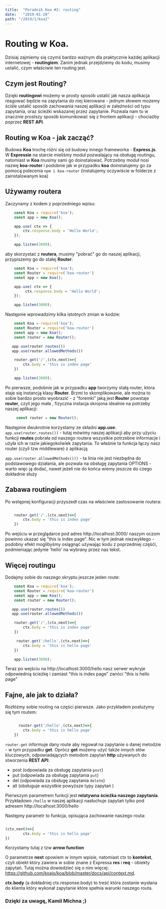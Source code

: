 ```yaml
---
title:  "Poradnik Koa #2: routing"
date:   "2019-01-20"
path: "/2019/1/koa2"
---
```



# Routing w Koa.
Dzisiaj zajmiemy się czymś bardzo ważnym dla praktycznie każdej aplikacji internetowej - __routingiem__. Zanim jednak przejdziemy do kodu, musimy ustalić, czym właściwie ten routing jest.
## Czym jest Routing?
Dzięki __routingowi__ możemy w prosty sposób ustalić jak nasza aplikacja reagować będzie na zapytania do niej kierowane - jednym słowem możemy ściśle ustalić sposób zachowania naszej aplikacji w zależności od typu zapytania, oraz ścieżki wskazanej przez zapytanie. Pozwala nam to w znacznie prostszy sposób komunikować się z frontem aplikacji - chociażby poprzez __REST API__.

## Routing w Koa - jak zacząć?
Budowa __Koa__ trochę różni się od budowy innego frameworka - __Express.js__. W __Expressie__ na starcie mieliśmy moduł pozwalający na obsługę routingu, natomiast w __Koa__ musimy sami go doinstalować. Potrzebny moduł nosi nazwę __koa-router__ i podobnie jak w przypadku __koa__ doinstalujemy go za pomocą polecenia
`npm i koa-router` (instalujemy oczywiście w folderze z zainstalowanym koa)

## Używamy routera
Zaczynamy z kodem z poprzedniego wpisu: 
```javascript
    const Koa = require('koa');
    const app = new Koa();

    app.use( ctx => {
        ctx.response.body = 'Hello World';
    });

    app.listen(3000);

```
aby skorzystać z __routera__, musimy "pobrać" go do naszej aplikacji, przypiszemy go do stałej __Router__:

```javascript
    const Koa = require('koa');
    const Router = require('koa-router')
    const app = new Koa();

    app.use( ctx => {
         ctx.response.body = 'Hello World';
    });

    app.listen(3000);

```
Następnie wprowadzimy kilka istotnych zmian w kodzie:
```javascript
    const Koa = require('koa');
    const Router = require('koa-router')
    const app = new Koa();
    const router = new Router();

   app.use(router.routes())
   app.use(router.allowedMethods())

    router.get('/',(ctx,next)=>{
        ctx.body = 'this is index page'
    })

    app.listen(3000);

```
Po pierwsze, podobnie jak w przypadku __app__ tworzymy stałą router, która staje się instancją klasy __Router__. Brzmi to skomplikowanie, ale można to sobie bardzo prosto wyobrazić - z "foremki" jaką jest __Router__ powstaje __router__, czyli jego mała , fizyczna instacja skrojona idealnie na potrzeby naszej aplikacji:
```javascript
     const router = new Router();
```


Następnie dwukrotnie korzystamy ze składni __app.use__:
`app.use(router.routes())` - tutaj mówimy naszej aplikacji aby przy użyciu funkcji __routes__ pobrała od naszego routera wszystkie potrzebne informacje i użyła ich w razie jakiegokolwiek zapytania. To właśnie ta funkcja łączy nasz router (czyli tzw middleware) z aplikacją


`app.use(router.allowedMethods()))` - ta linia nie jest niezbędna do podstawowego działania, ale pozwala na obsługę zapytania OPTIONS - warto więc ją dodać, nawet jeżeli nie do końca wiemy jeszcze do czego dokładnie służy


## Zabawa routingiem
Po wstępnej konfiguracji przyszedł czas na właściwie zastosowanie routera:
```javascript

    router.get('/',(ctx,next)=>{
        ctx.body = 'this is index page'
    })
```
Po wejściu w przeglądarce pod adres http://localhost:3000/ naszym oczom powinno ukazać się "this is index page". Nic w tym jednak niezwykłego - podobny efekt moglibyśmy osiągnąć używając kodu z poprzedniej częśći, podmieniając jedynie 'hello' na wybrany przez nas tekst. 
## Więcej routingu
Dodajmy sobie do naszego skryptu jeszcze jeden route: 
```javascript
    const Koa = require('koa');
    const Router = require('koa-router')
    const app = new Koa();
    const router = new Router();

   app.use(router.routes())
   app.use(router.allowedMethods())

    router.get('/',(ctx,next)=>{
        ctx.body = 'this is index page'
    })

     router.get('/hello',(ctx,next)=>{
        ctx.body = 'this is hello page'
    })

    app.listen(3000);

```
Teraz po wejściu na http://localhost:3000/hello nasz serwer wykryje odpowiednią ścieżkę i zamiast "this is index page" zwróci "this is hello page"

## Fajne, ale jak to działa?
Rozłóżmy sobie routing na części pierwsze. Jako przykładem posłużymy się tym routem:
```javascript

      router.get('/hello',(ctx,next)=>{
        ctx.body = 'this is hello page'
    })

```

`router.get` informuje dany route aby regował na zapytanie o danej metodzie - w tym przypadku __get__. Oprócz __get__ możemy użyć także innych słów kluczowych, odpowiadających metodom zapytań __http__ używanych do stworzenia __REST API__:
- post (odpowiada za obsługę zapytania `post`)
- put  (odpowiada za obsługę zapytania `put`)
- del (odpowiada za obsługę zapytania `delete`)
- all (obsługuje wszystkie powyższe typy zapytań )

Pierwszym parametrem funkcji jest __relatywna ścieżka naszego zapytania__. Przykładowo `/hello` w naszej aplikacji nasłuchuje zapytań tylko pod adresem http://localhost:3000/hello


Następny parametr to funkcja, opisująca zachowanie naszego routa: 

```javascript

(ctx,next)=>{
        ctx.body = 'this is hello page'
})

```
Korzystamy tutaj z tzw __arrow function__

O parametrze __next__ opowiem w innym wpisie, natomiast ctx to  __kontekst__, czyli obiekt który zawiera w sobie znane z Expressa __res__ i __req__ - obiekty zapytań. Tutaj można dowiedzieć się o nim więcej: https://github.com/koajs/koa/blob/master/docs/api/context.md.

__ctx.body__ (a dokładniej ctx.response.body) to treść która zostanie wysłana do klienta który wykonał zapytanie które spełnia warunki naszego routa.

### Dzięki za uwagę, Kamil Michna ;)

